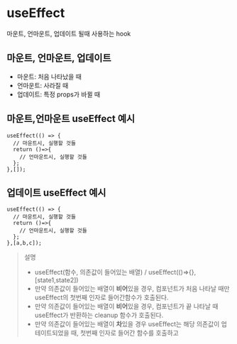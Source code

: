 # useEffect
마운트, 언마운트, 업데이트 될때 사용하는 hook

## 마운트, 언마운트, 업데이트
- 마운트: 처음 나타났을 때
- 언마운트: 사라질 때
- 업데이트: 특정 props가 바뀔 때

## 마운트,언마운트 useEffect 예시
``` 
useEffect(() => {
  // 마운트시, 실행할 것들
  return ()=>{
    // 언마운트시, 실행할 것들
  };
},[]);
```

## 업데이트 useEffect 예시
``` 
useEffect(() => {
  // 마운트시, 실행할 것들
  return ()=>{
    // 언마운트시, 실행할 것들
  };
},[a,b,c]);
```
> 설명
> - useEffect(함수, 의존값이 들어있는 배열) / useEffect(()=>{},[state1,state2])
> - 만약 의존값이 들어있는 배열이 **비어**있을 경우, 컴포넌트가 처음 나타날 때만 useEffect의 첫번째 인자로 들어간함수가 호출된다.
> - 만약 의존값이 들어있는 배열이 **비어**있을 경우, 컴포넌트가 끝 나타날 때 useEffect가 반환하는 cleanup 함수가 호출된다.
> - 만약 의존값이 들어있는 배열이 **차**있을 경우 useEffect는 해당 의존값이 업테이트되었을 때, 첫번째 인자로 들어간 함수를 호출하고
